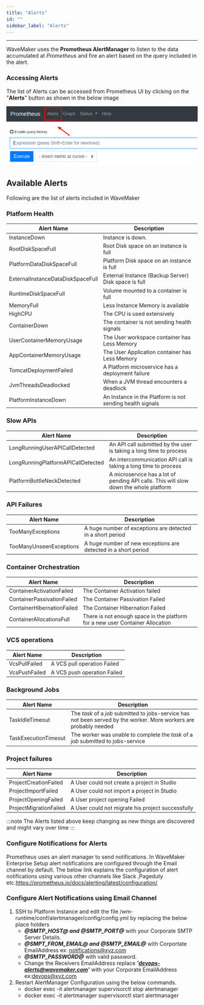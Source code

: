 ```yaml
---
title: "Alerts"
id: ""
sidebar_label: "Alerts"
---
```

---

WaveMaker uses the **Prometheus AlertManager** to listen to the data accumulated at *Prometheus* and fire an alert based on the query included in the alert.

### Accessing Alerts

The list of Alerts can be accessed from Prometheus UI by clicking on the "**Alerts**" button as shown in the below image

[![Prometheus UI Alert Button](/learn/assets/wme-setup/wme-observability/prometheus/prometheus-alert-button-click.png)](/learn/assets/wme-setup/wme-observability/prometheus/prometheus-alert-button-click.png)

## Available Alerts

Following are the list of alerts included in WaveMaker

### Platform Health

| Alert Name | Description |
| ----------- | ----------- |
| InstanceDown | Instance is down. |
| RootDiskSpaceFull | Root Disk space on an instance is full |
| PlatformDataDiskSpaceFull | Platform Disk space on an instance is full |
| ExternalInstanceDataDiskSpaceFull | External Instance (Backup Server) Disk space is full |
| RuntimeDiskSpaceFull | Volume mounted to a container is full |
| MemoryFull | Less Instance Memory is available |
| HighCPU | The CPU is used extensively |
| ContainerDown | The container is not sending health signals |
| UserContainerMemoryUsage | The User workspace container has Less Memory |
| AppContainerMemoryUsage | The User Application container has Less Memory |
| TomcatDeploymentFailed | A Platform microservice has a deployment failure |
| JvmThreadsDeadlocked | When a JVM thread encounters a deadlock |
| PlatformInstanceDown | An Instance in the Platform is not sending health signals |

### Slow APIs

| Alert Name | Description |
| ----------- | ----------- |
| LongRunningUserAPICallDetected | An API call submitted by the user is taking a long time to process |
| LongRunningPlatformAPICallDetected | An intercommunication API call is taking a long time to process |
| PlatformBottleNeckDetected | A microservice has a lot of pending API calls. This will slow down the whole platform |

### API Failures

| Alert Name | Description |
| ----------- | ----------- |
| TooManyExceptions | A huge number of exceptions are detected in a short period |
| TooManyUnseenExceptions | A huge number of new exceptions are detected in a short period |

### Container Orchestration

| Alert Name | Description |
| ----------- | ----------- |
| ContainerActivationFailed | The Container Activation failed |
| ContainerPassivationFailed | The Container Passivation Failed|
| ContainerHibernationFailed | The Container Hibernation Failed|
| ContainerAllocationsFull | There is not enough space in the platform for a new user Container Allocation |

### VCS operations

| Alert Name | Description |
| ----------- | ----------- |
| VcsPullFailed | A VCS pull operation Failed |
| VcsPushFailed | A VCS push operation Failed |

### Background Jobs

| Alert Name | Description |
| ----------- | ----------- |
| TaskIdleTimeout | The *task* of a *job* submitted to jobs-service has not been served by the worker. More workers are probably needed |
| TaskExecutionTimeout | The worker was unable to complete the *task* of a *job* submitted to jobs-service |

### Project failures

| Alert Name | Description |
| ----------- | ----------- |
| ProjectCreationFailed | A User could not create a project in Studio |
| ProjectImportFailed | A User could not import a project in Studio |
| ProjectOpeningFailed | A User project opening Failed |
| ProjectMigrationFailed | A User could not migrate his project successfully |

:::note
The Alerts listed above keep changing as new things are discovered and might vary over time
:::

### Configure Notifications for Alerts

Prometheus uses an alert manager to send notifications. In WaveMaker Enterprise Setup alert notifications are configured through the Email channel by default. The below link explains the configuration of alert notifications using various other channels like Slack ,Pageduty etc.https://prometheus.io/docs/alerting/latest/configuration/

### Configure Alert Notifications using Email Channel

1) SSH to Platform Instance and edit the file /wm-runtime/conf/alertmanager/config/config.yml by replacing the below place holders
   - ***@SMTP_HOST@ and @SMTP_PORT@*** with your Corporate SMTP Server Details.
   - ***@SMPT_FROM_EMAIL@ and @SMTP_EMAIL@*** with Corportate EmailAddress ex: notifications@xyz.com
   - ***@SMTP_PASSWORD@*** with valid password.
   - Change the Receivers EmailAddress  replace ***'devops-alerts@wavemaker.com'*** with your Corporate EmailAddress ex:devops@xyz.com
2) Restart AlertManager Configuration using the below commands.
   - docker exec -it alertmanager supervisorctl stop alertmanager
   - docker exec -it alertmanager supervisorctl start alertmanager
